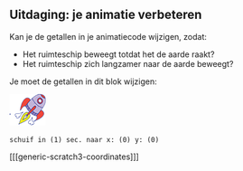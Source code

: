 ## Uitdaging: je animatie verbeteren

Kan je de getallen in je animatiecode wijzigen, zodat:

+ Het ruimteschip beweegt totdat het de aarde raakt?
+ Het ruimteschip zich langzamer naar de aarde beweegt?

Je moet de getallen in dit blok wijzigen:

![Rocketship sprite](images/sprite-spaceship.png)

```blocks3
schuif in (1) sec. naar x: (0) y: (0)
```

[[[generic-scratch3-coordinates]]]